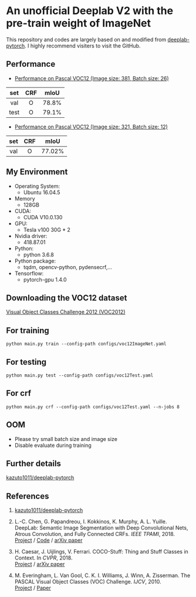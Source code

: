 # An unofficial Deeplab V2 with the pre-train weight of ImageNet
This repository and codes are largely based on and modified from [deeplab-pytorch](https://github.com/kazuto1011/deeplab-pytorch). I highly recommend visiters to visit the GitHub.

## Performance
- [Performance on Pascal VOC12 (Image size: 381, Batch size: 26)](https://drive.google.com/drive/u/1/folders/1g8faYlBB8DdJdjSdmMhlD_P-8czAzsdb)

| set      | CRF      | mIoU     |
| :---:    | :---:    |  :---:   |
| val    |O         | 78.8%   |
| test      |O         | 79.1%   |

- [Performance on Pascal VOC12 (Image size: 321, Batch size: 12)](https://drive.google.com/drive/u/1/folders/1q0xQDQf5BEvvDXFZA8QX0cGvZENT2K_v)

| set      | CRF      | mIoU     |
| :---:    | :---:    |  :---:   |
| val    |O         | 77.02%   |

## My Environment
- Operating System:
  - Ubuntu 16.04.5
- Memory
  - 128GB
- CUDA:
  - CUDA V10.0.130 
- GPU:
  - Tesla v100 30G * 2
- Nvidia driver:
  - 418.87.01
- Python:
  - python 3.6.8
- Python package:
  - tqdm, opencv-python, pydensecrf,...
- Tensorflow:
  - pytorch-gpu 1.4.0

## Downloading the VOC12 dataset
[Visual Object Classes Challenge 2012 (VOC2012)](http://host.robots.ox.ac.uk/pascal/VOC/voc2012/)



## For training

```
python main.py train --config-path configs/voc12ImageNet.yaml
```

## For testing

```
python main.py test --config-path configs/voc12Test.yaml
```

## For crf

```
python main.py crf --config-path configs/voc12Test.yaml --n-jobs 8
```

## OOM
- Please try small batch size and image size
- Disable evaluate during training

## Further details

[kazuto1011/deeplab-pytorch](https://github.com/kazuto1011/deeplab-pytorch)

## References

1. [kazuto1011/deeplab-pytorch](https://github.com/kazuto1011/deeplab-pytorch)

2. L.-C. Chen, G. Papandreou, I. Kokkinos, K. Murphy, A. L. Yuille. DeepLab: Semantic Image
Segmentation with Deep Convolutional Nets, Atrous Convolution, and Fully Connected CRFs. *IEEE TPAMI*,
2018.<br>
[Project](http://liangchiehchen.com/projects/DeepLab.html) /
[Code](https://bitbucket.org/aquariusjay/deeplab-public-ver2) / [arXiv
paper](https://arxiv.org/abs/1606.00915)

3. H. Caesar, J. Uijlings, V. Ferrari. COCO-Stuff: Thing and Stuff Classes in Context. In *CVPR*, 2018.<br>
[Project](https://github.com/nightrome/cocostuff) / [arXiv paper](https://arxiv.org/abs/1612.03716)

4. M. Everingham, L. Van Gool, C. K. I. Williams, J. Winn, A. Zisserman. The PASCAL Visual Object
Classes (VOC) Challenge. *IJCV*, 2010.<br>
[Project](http://host.robots.ox.ac.uk/pascal/VOC) /
[Paper](http://host.robots.ox.ac.uk/pascal/VOC/pubs/everingham10.pdf)
